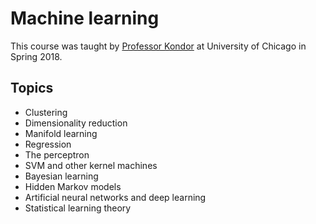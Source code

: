 # Machine learning
This course was taught by [Professor Kondor](https://galton.uchicago.edu/faculty/kondor.shtml) at University of Chicago in Spring 2018.

## Topics
 * Clustering
 * Dimensionality reduction
 * Manifold learning
 * Regression
 * The perceptron
 * SVM and other kernel machines
 * Bayesian learning
 * Hidden Markov models
 * Artificial neural networks and deep learning
 * Statistical learning theory
 

